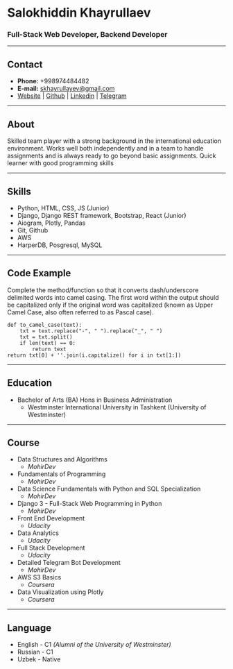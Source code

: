 # Salokhiddin Khayrullaev
### Full-Stack Web Developer, Backend Developer

---

## Contact
- **Phone:** +998974484482
- **E-mail:** skhayrullayev@gmail.com
- [Website](https://abu-abdulloh.uz) | [Github](https://github.com/skhayrullayev) | [Linkedin](https://www.linkedin.com/in/salohiddin-khayrullayev/) | [Telegram](https://t.me/llabuabdullohll)

---

## About
Skilled team player with a strong background in the international education environment. Works well both independently and in a team to handle assignments and is always ready to go beyond basic assignments. Quick learner with good programming skills

---

## Skills
- Python, HTML, CSS, JS (Junior)
- Django, Django REST framework, Bootstrap, React (Junior)
- Aiogram, Plotly, Pandas
- Git, Github
- AWS 
- HarperDB, Posgresql, MySQL

---

## Code Example
Complete the method/function so that it converts dash/underscore delimited words into camel casing. The first word within the output should be capitalized only if the original word was capitalized (known as Upper Camel Case, also often referred to as Pascal case).
``` 
def to_camel_case(text):
    txt = text.replace("-", " ").replace("_", " ")
    txt = txt.split()
    if len(text) == 0:
        return text
return txt[0] + ''.join(i.capitalize() for i in txt[1:])
```

---

## Education
- Bachelor of Arts (BA) Hons in Business Administration
    - Westminster International University in Tashkent (University of Westminster)

---

## Course
- Data Structures and Algorithms
    - *MohirDev*
- Fundamentals of Programming
    - *MohirDev*
- Data Science Fundamentals with Python and SQL Specialization
    - *MohirDev*
- Django 3 - Full-Stack Web Programming in Python
    - *MohirDev*
- Front End Development
    - *Udacity*
- Data Analytics
    - *Udacity*
- Full Stack Development
    - *Udacity*
- Detailed Telegram Bot Development
    - *MohirDev*
- AWS S3 Basics
    - *Coursera*
- Data Visualization using Plotly
    - *Coursera*

---

## Language
- English - C1 *(Alumni of the University of Westminster)*
- Russian - C1
- Uzbek - Native

